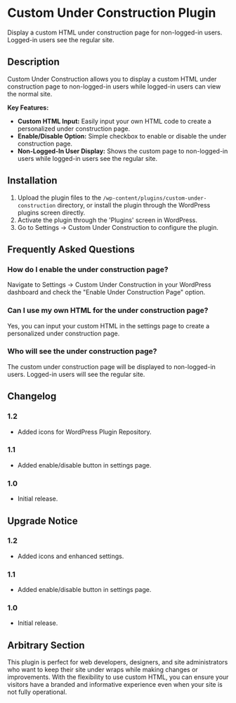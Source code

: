 # Custom Under Construction Plugin

Display a custom HTML under construction page for non-logged-in users. Logged-in users see the regular site.

## Description

Custom Under Construction allows you to display a custom HTML under construction page to non-logged-in users while logged-in users can view the normal site.

**Key Features:**
- **Custom HTML Input:** Easily input your own HTML code to create a personalized under construction page.
- **Enable/Disable Option:** Simple checkbox to enable or disable the under construction page.
- **Non-Logged-In User Display:** Shows the custom page to non-logged-in users while logged-in users see the regular site.

## Installation

1. Upload the plugin files to the `/wp-content/plugins/custom-under-construction` directory, or install the plugin through the WordPress plugins screen directly.
2. Activate the plugin through the 'Plugins' screen in WordPress.
3. Go to Settings -> Custom Under Construction to configure the plugin.

## Frequently Asked Questions

### How do I enable the under construction page?
Navigate to Settings -> Custom Under Construction in your WordPress dashboard and check the "Enable Under Construction Page" option.

### Can I use my own HTML for the under construction page?
Yes, you can input your custom HTML in the settings page to create a personalized under construction page.

### Who will see the under construction page?
The custom under construction page will be displayed to non-logged-in users. Logged-in users will see the regular site.

## Changelog

### 1.2
- Added icons for WordPress Plugin Repository.

### 1.1
- Added enable/disable button in settings page.

### 1.0
- Initial release.

## Upgrade Notice

### 1.2
- Added icons and enhanced settings.

### 1.1
- Added enable/disable button in settings page.

### 1.0
- Initial release.

## Arbitrary Section

This plugin is perfect for web developers, designers, and site administrators who want to keep their site under wraps while making changes or improvements. With the flexibility to use custom HTML, you can ensure your visitors have a branded and informative experience even when your site is not fully operational.
